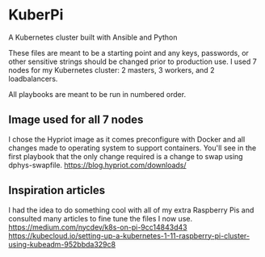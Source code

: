# KuberPi
A Kubernetes cluster built with Ansible and Python

These files are meant to be a starting point and any keys, passwords, or other sensitive strings should be changed prior to production use. I used 7 nodes for my Kubernetes cluster: 2 masters, 3 workers, and 2 loadbalancers. 

All playbooks are meant to be run in numbered order.

## Image used for all 7 nodes
I chose the Hypriot image as it comes preconfigure with Docker and all changes made to operating system to support containers. You'll see in the first playbook that the only change required is a change to swap using dphys-swapfile.
https://blog.hypriot.com/downloads/

## Inspiration articles
I had the idea to do something cool with all of my extra Raspberry Pis and consulted many articles to fine tune the files I now use.
https://medium.com/nycdev/k8s-on-pi-9cc14843d43
https://kubecloud.io/setting-up-a-kubernetes-1-11-raspberry-pi-cluster-using-kubeadm-952bbda329c8
